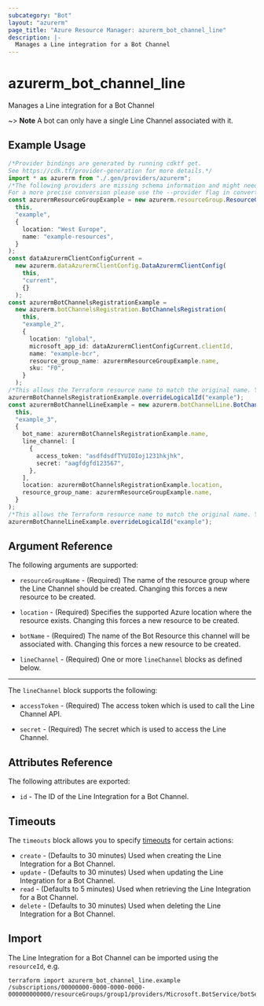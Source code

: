 ```yaml
---
subcategory: "Bot"
layout: "azurerm"
page_title: "Azure Resource Manager: azurerm_bot_channel_line"
description: |-
  Manages a Line integration for a Bot Channel
---
```


# azurerm\_bot\_channel\_line

Manages a Line integration for a Bot Channel

\~> **Note** A bot can only have a single Line Channel associated with it.

## Example Usage

```typescript
/*Provider bindings are generated by running cdktf get.
See https://cdk.tf/provider-generation for more details.*/
import * as azurerm from "./.gen/providers/azurerm";
/*The following providers are missing schema information and might need manual adjustments to synthesize correctly: azurerm.
For a more precise conversion please use the --provider flag in convert.*/
const azurermResourceGroupExample = new azurerm.resourceGroup.ResourceGroup(
  this,
  "example",
  {
    location: "West Europe",
    name: "example-resources",
  }
);
const dataAzurermClientConfigCurrent =
  new azurerm.dataAzurermClientConfig.DataAzurermClientConfig(
    this,
    "current",
    {}
  );
const azurermBotChannelsRegistrationExample =
  new azurerm.botChannelsRegistration.BotChannelsRegistration(
    this,
    "example_2",
    {
      location: "global",
      microsoft_app_id: dataAzurermClientConfigCurrent.clientId,
      name: "example-bcr",
      resource_group_name: azurermResourceGroupExample.name,
      sku: "F0",
    }
  );
/*This allows the Terraform resource name to match the original name. You can remove the call if you don't need them to match.*/
azurermBotChannelsRegistrationExample.overrideLogicalId("example");
const azurermBotChannelLineExample = new azurerm.botChannelLine.BotChannelLine(
  this,
  "example_3",
  {
    bot_name: azurermBotChannelsRegistrationExample.name,
    line_channel: [
      {
        access_token: "asdfdsdfTYUIOIoj1231hkjhk",
        secret: "aagfdgfd123567",
      },
    ],
    location: azurermBotChannelsRegistrationExample.location,
    resource_group_name: azurermResourceGroupExample.name,
  }
);
/*This allows the Terraform resource name to match the original name. You can remove the call if you don't need them to match.*/
azurermBotChannelLineExample.overrideLogicalId("example");

```

## Argument Reference

The following arguments are supported:

*   `resourceGroupName` - (Required) The name of the resource group where the Line Channel should be created. Changing this forces a new resource to be created.

*   `location` - (Required) Specifies the supported Azure location where the resource exists. Changing this forces a new resource to be created.

*   `botName` - (Required) The name of the Bot Resource this channel will be associated with. Changing this forces a new resource to be created.

*   `lineChannel` - (Required) One or more `lineChannel` blocks as defined below.

***

The `lineChannel` block supports the following:

*   `accessToken` - (Required) The access token which is used to call the Line Channel API.

*   `secret` - (Required) The secret which is used to access the Line Channel.

## Attributes Reference

The following attributes are exported:

* `id` - The ID of the Line Integration for a Bot Channel.

## Timeouts

The `timeouts` block allows you to specify [timeouts](https://www.terraform.io/language/resources/syntax#operation-timeouts) for certain actions:

* `create` - (Defaults to 30 minutes) Used when creating the Line Integration for a Bot Channel.
* `update` - (Defaults to 30 minutes) Used when updating the Line Integration for a Bot Channel.
* `read` - (Defaults to 5 minutes) Used when retrieving the Line Integration for a Bot Channel.
* `delete` - (Defaults to 30 minutes) Used when deleting the Line Integration for a Bot Channel.

## Import

The Line Integration for a Bot Channel can be imported using the `resourceId`, e.g.

```shell
terraform import azurerm_bot_channel_line.example /subscriptions/00000000-0000-0000-0000-000000000000/resourceGroups/group1/providers/Microsoft.BotService/botServices/botService1/channels/LineChannel
```
